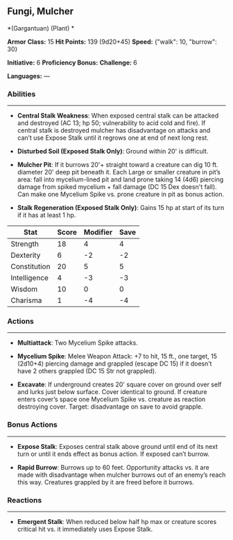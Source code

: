 ## Fungi, Mulcher
*(Gargantuan) (Plant) *

**Armor Class:** 15
**Hit Points:** 139 (9d20+45)
**Speed:** {"walk": 10, "burrow": 30}

**Initiative:** 6
**Proficiency Bonus:**
**Challenge:** 6

**Languages:** —

### Abilities
 --- 
- **Central Stalk Weakness**: When exposed central stalk can be attacked and destroyed (AC 13; hp 50; vulnerability to acid cold and fire). If central stalk is destroyed mulcher has disadvantage on attacks and can’t use Expose Stalk until it regrows one at end of next long rest.

- **Disturbed Soil (Exposed Stalk Only)**: Ground within 20' is difficult.

- **Mulcher Pit**: If it burrows 20'+ straight toward a creature can dig 10 ft. diameter 20' deep pit beneath it. Each Large or smaller creature in pit’s area: fall into mycelium-lined pit and land prone taking 14 (4d6) piercing damage from spiked mycelium + fall damage (DC 15 Dex doesn't fall). Can make one Mycelium Spike vs. prone creature in pit as bonus action.

- **Stalk Regeneration (Exposed Stalk Only)**: Gains 15 hp at start of its turn if it has at least 1 hp.



| Stat | Score | Modifier | Save |
| ---- | ---- | ---- | ---- |
| Strength | 18 | 4 | 4 |
| Dexterity | 6 | -2 | -2 |
| Constitution | 20 | 5 | 5 |
| Intelligence | 4 | -3 | -3 |
| Wisdom | 10 | 0 | 0 |
| Charisma | 1 | -4 | -4 |

### Actions
 --- 
- **Multiattack**: Two Mycelium Spike attacks.

- **Mycelium Spike**: Melee Weapon Attack: +7 to hit, 15 ft., one target, 15 (2d10+4) piercing damage and grappled (escape DC 15) if it doesn’t have 2 others grappled (DC 15 Str not grappled).

- **Excavate**: If underground creates 20' square cover on ground over self and lurks just below surface. Cover identical to ground. If creature enters cover’s space one Mycelium Spike vs. creature as reaction destroying cover. Target: disadvantage on save to avoid grapple.

### Bonus Actions
 --- 
- **Expose Stalk**: Exposes central stalk above ground until end of its next turn or until it ends effect as bonus action. If exposed can’t burrow.

- **Rapid Burrow**: Burrows up to 60 feet. Opportunity attacks vs. it are made with disadvantage when mulcher burrows out of an enemy’s reach this way. Creatures grappled by it are freed before it burrows.

### Reactions
 --- 
- **Emergent Stalk**: When reduced below half hp max or creature scores critical hit vs. it immediately uses Expose Stalk.

